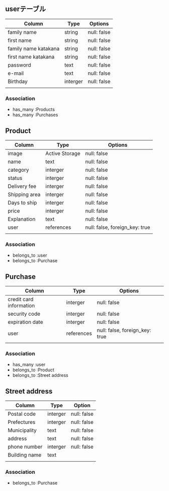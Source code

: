 ## userテーブル
| Column               | Type     | Options     |
| -------------------- | -------- | ----------- |
| family name          | string   | null: false |
| first name           | string   | null: false |
| family name katakana | string   | null: false |
| first name katakana  | string   | null: false |
| password             | text     | null: false |
| e-mail               | text     | null: false |
| Birthday             | interger | null: false |
|                      |          |             |

### Association
- has_many :Products
- has_many :Purchases

## Product
| Column        | Type           | Options                        |
| ------------- | -------------- | ------------------------------ |
| image         | Active Storage | null: false                    |
| name          | text           | null: false                    |
| category      | interger       | null: false                    |
| status        | interger       | null: false                    |
| Delivery fee  | interger       | null: false                    |
| Shipping area | interger       | null: false                    |
| Days to ship  | interger       | null: false                    |
| price         | interger       | null: false                    |
| Explanation   | text           | null: false                    |
| user          | references     | null: false, foreign_key: true |
|               |                |                                |

### Association
- belongs_to :user
- belongs_to :Purchase

## Purchase
| Column                  | Type       | Options                        |
| ----------------------- | ---------- | ------------------------------ |
| credit card information | interger   | null: false                    |
| security code           | interger   | null: false                    |
| expiration date         | interger   | null: false                    |
| user                    | references | null: false, foreign_key: true |
|                         |            |                                |

### Association
- has_many :user
- belongs_to :Product
- belongs_to :Street address

## Street address
| Column        | Type     | Option      |
| ------------- | -------- | ----------- |
| Postal code   | interger | null: false |
| Prefectures   | interger | null: false |
| Municipality  | text     | null: false |
| address       | text     | null: false |
| phone number  | interger | null: false |
| Building name | text     |             |
|               |          |             |

### Association
- belongs_to :Purchase